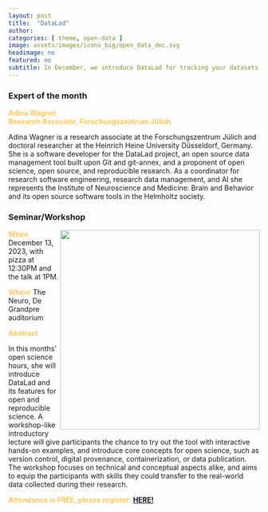 ```yaml
---
layout: post
title:  "DataLad"
author: 
categories: [ theme, open-data ]
image: assets/images/icons_big/open_data_dec.svg
headimage: no
featured: no
subtitle: In December, we introduce DataLad for tracking your datasets.
---
```

<style>
orange {
  color: rgba(254, 200, 89, 1);
  font-weight: bold;
}
</style>
<!-- ![](../assets/images/video_screenshots/click-to-see-video.png) -->

<!-- [![](../assets/images/video_screenshots/2023-10-05_osoh_ko_oct-video-screenshot.png)](https://www.youtube.com/watch?v=OHxnwzOKqHM&list=PL4IAzeXaocvx2rSfU1YCuTN3SmnOMqOz3&index=4) -->


### Expert of the month
<orange>Adina Wagner <br>Research Associate, Forschungszentrum Jülich</orange>

Adina Wagner is a research associate at the Forschungszentrum Jülich and doctoral researcher at the Heinrich Heine University Düsseldorf, Germany. She is a software developer for the DataLad project, an open source data management tool built upon Git and git-annex, and a proponent of open science, open source, and reproducible research. As a coordinator for research software engineering, research data management, and AI she represents the Institute of Neuroscience and Medicine: Brain and Behavior and its open source software tools in the Helmholtz society.

### Seminar/Workshop
<img align="right" width="400" src="{{site.baseurl}}/assets/images/monthly_posters/2023-11-14_osoh_ko_dec-poster-portrait.png">
<orange>When</orange>
December 13, 2023, with pizza at 12:30PM and the talk at 1PM. 

<orange>Where</orange>
The Neuro, De Grandpre auditorium

<orange>Abstract</orange>

In this months' open science hours, she will introduce DataLad and its features for open and reproducible science. A workshop-like introductory lecture will give participants the chance to try out the tool with interactive hands-on examples, and introduce core concepts for open science, such as version control, digital provenance, containerization, or data publication. The workshop focuses on technical and conceptual aspects alike, and aims to equip the participants with skills they could transfer to the real-world data collected during their research.

<orange>Attendance is FREE, please register:</orange> 
**[HERE!](https://forms.gle/tuxHbQFnoGEKLDku9)**


